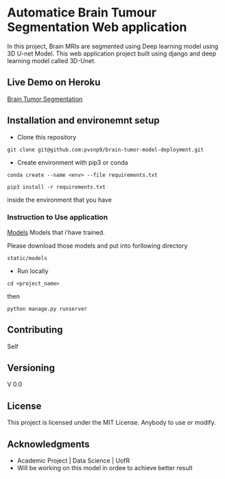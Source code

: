 # Automatice Brain Tumour Segmentation Web application

In this project, Brain MRIs are segmented using Deep learning model using 3D U-net Model. This web application project built using django and deep learning model called 3D-Unet.


## Live Demo on Heroku 

[Brain Tumor Segmentation](https://brain-tumour-segmentation.herokuapp.com/)


## Installation and environemnt setup 

* Clone this repository 
```
git clone git@github.com:pvsnp9/brain-tumor-model-deployment.git
```
 * Create environment with pip3 or conda
 ```
conda create --name <env> --file requirements.txt
 ```

```
pip3 install -r requirements.txt
```
inside the environment that you have


### Instruction to Use application

[Models](https://drive.google.com/drive/folders/1JhYFpbRGgvWQaI7QWFRpIlOOZfqnMmIy?usp=sharing) Models that i'have trained. 

Please download those models and put into forllowing directory 
```
static/models
```

* Run locally

```
cd <project_name>
```

then 

```
python manage.py runserver 
```

## Contributing

Self

## Versioning

V 0.0 


## License

This project is licensed under the MIT License. Anybody to use or modify.

## Acknowledgments

* Academic Project | Data Science | UofR
* Will be working on this model in ordee to achieve better result
